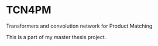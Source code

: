 # TCN4PM
Transformers and convolution network for Product Matching

This is a part of my master thesis project.

